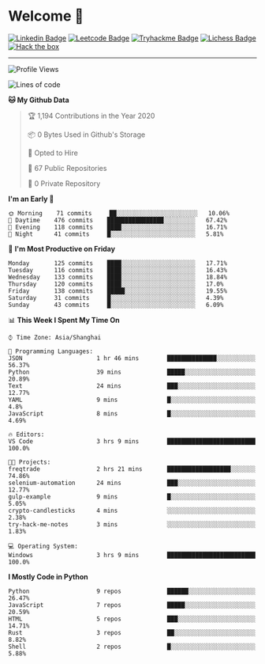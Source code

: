 # Welcome 👋

[![Linkedin Badge](https://img.shields.io/badge/-PedroTorres-blue?style=flat-square&logo=Linkedin&logoColor=white&link=https://www.linkedin.com/in/PedroTorres/)](https://www.linkedin.com/in/pedro-torres-cruz/)
[![Leetcode Badge](https://img.shields.io/badge/profile-leetcode-green)](https://leetcode.com/corfucinas/)
[![Tryhackme Badge](https://img.shields.io/badge/profile-tryhackme-blue)](https://tryhackme.com/p/Corfucinas/)
[![Lichess Badge](https://img.shields.io/badge/challenge_me-lichess-yellow)](https://lichess.org/@/Corfucinas)
[![Hack the box](https://img.shields.io/badge/hack_the_box-profile-red)](https://www.hackthebox.eu/profile/375826)

---

<!--START_SECTION:waka-->
![Profile Views](http://img.shields.io/badge/Profile%20Views-20-blue)

![Lines of code](https://img.shields.io/badge/From%20Hello%20World%20I%27ve%20Written-11.7%20million%20lines%20of%20code-blue)

**🐱 My Github Data** 

> 🏆 1,194 Contributions in the Year 2020
 > 
> 📦 0 Bytes Used in Github's Storage 
 > 
> 💼 Opted to Hire
 > 
> 📜 67 Public Repositories
 > 
> 🔑 0 Private Repository 
 > 
**I'm an Early 🐤** 

```text
🌞 Morning    71 commits     ██░░░░░░░░░░░░░░░░░░░░░░░   10.06% 
🌆 Daytime    476 commits    ████████████████░░░░░░░░░   67.42% 
🌃 Evening    118 commits    ████░░░░░░░░░░░░░░░░░░░░░   16.71% 
🌙 Night      41 commits     █░░░░░░░░░░░░░░░░░░░░░░░░   5.81%

```
📅 **I'm Most Productive on Friday** 

```text
Monday       125 commits    ████░░░░░░░░░░░░░░░░░░░░░   17.71% 
Tuesday      116 commits    ████░░░░░░░░░░░░░░░░░░░░░   16.43% 
Wednesday    133 commits    ████░░░░░░░░░░░░░░░░░░░░░   18.84% 
Thursday     120 commits    ████░░░░░░░░░░░░░░░░░░░░░   17.0% 
Friday       138 commits    █████░░░░░░░░░░░░░░░░░░░░   19.55% 
Saturday     31 commits     █░░░░░░░░░░░░░░░░░░░░░░░░   4.39% 
Sunday       43 commits     █░░░░░░░░░░░░░░░░░░░░░░░░   6.09%

```


📊 **This Week I Spent My Time On** 

```text
⌚︎ Time Zone: Asia/Shanghai

💬 Programming Languages: 
JSON                     1 hr 46 mins        ██████████████░░░░░░░░░░░   56.37% 
Python                   39 mins             █████░░░░░░░░░░░░░░░░░░░░   20.89% 
Text                     24 mins             ███░░░░░░░░░░░░░░░░░░░░░░   12.77% 
YAML                     9 mins              █░░░░░░░░░░░░░░░░░░░░░░░░   4.8% 
JavaScript               8 mins              █░░░░░░░░░░░░░░░░░░░░░░░░   4.69%

🔥 Editors: 
VS Code                  3 hrs 9 mins        █████████████████████████   100.0%

🐱‍💻 Projects: 
freqtrade                2 hrs 21 mins       ██████████████████░░░░░░░   74.86% 
selenium-automation      24 mins             ███░░░░░░░░░░░░░░░░░░░░░░   12.77% 
gulp-example             9 mins              █░░░░░░░░░░░░░░░░░░░░░░░░   5.05% 
crypto-candlesticks      4 mins              ░░░░░░░░░░░░░░░░░░░░░░░░░   2.38% 
try-hack-me-notes        3 mins              ░░░░░░░░░░░░░░░░░░░░░░░░░   1.83%

💻 Operating System: 
Windows                  3 hrs 9 mins        █████████████████████████   100.0%

```

**I Mostly Code in Python** 

```text
Python                   9 repos             ██████░░░░░░░░░░░░░░░░░░░   26.47% 
JavaScript               7 repos             █████░░░░░░░░░░░░░░░░░░░░   20.59% 
HTML                     5 repos             ███░░░░░░░░░░░░░░░░░░░░░░   14.71% 
Rust                     3 repos             ██░░░░░░░░░░░░░░░░░░░░░░░   8.82% 
Shell                    2 repos             █░░░░░░░░░░░░░░░░░░░░░░░░   5.88%

```



<!--END_SECTION:waka-->
